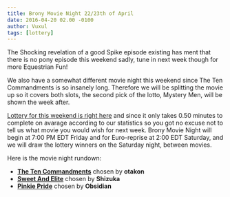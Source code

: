 ```yaml
---
title: Brony Movie Night 22/23th of April
date: 2016-04-20 02.00 -0100
author: Vuxul
tags: [lottery]
---
```


The Shocking revelation of a good Spike episode existing has ment that there is no pony episode this weekend sadly, tune in next week though for more Equestrian Fun!

We also have a somewhat different movie night this weekend since The Ten Commandments is so insanely long. Therefore we will be splitting the movie up so it covers both slots, the second pick of the lotto, Mystery Men, will be shown the week after.

[Lottery for this weekend is right here][lotto] and since it only takes 0.50 minutes to complete on avarage according to our statistics so you got no excuse not to tell us what movie you would wish for next week. Brony Movie Night will begin at 7:00 PM EDT Friday and for Euro-reprise at 2:00 EDT Saturday, and we will draw the lottery winners on the Saturday night, between movies.


Here is the movie night rundown:

 - **[The Ten Commandments][m1]** chosen by **otakon**
 - **[Sweet And Elite][p1]** chosen by **Shizuka**
 - **[Pinkie Pride][p2]** chosen by **Obsidian**

[m1]: http://www.imdb.com/title/tt0049833/
[p1]: http://mlp.wikia.com/wiki/Sweet_And_Elite
[p2]: http://mlp.wikia.com/wiki/Pinkie_Pride
[lotto]: https://bronystate.typeform.com/to/IdpuUX
